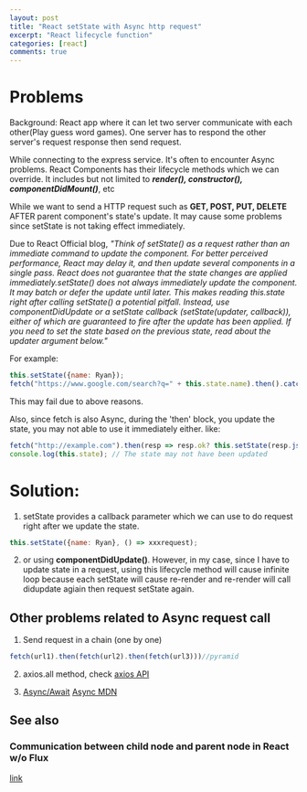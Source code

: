 ```yaml
---
layout: post
title: "React setState with Async http request"
excerpt: "React lifecycle function"
categories: [react]
comments: true
---
```


# Problems
Background: React app where it can let two server communicate with each other(Play guess word games).
One server has to respond the other server's request response then send request.

While connecting to the express service. It's often to encounter Async problems.
React Components has their lifecycle methods which we can override. It includes but not limited to 
***render(), constructor(), componentDidMount()***, etc

While we want to send a HTTP request such as **GET, POST, PUT, DELETE** AFTER parent component's state's update. It may cause
some problems since setState is not taking effect immediately.

Due to React Official blog, *"Think of setState() as a request rather than an immediate command to update the component. 
For better perceived performance, React may delay it, and then update several components in a single pass. 
React does not guarantee that the state changes are applied immediately.setState() does not always immediately update the component. 
It may batch or defer the update until later. This makes reading this.state right after calling setState() a potential pitfall. 
Instead, use componentDidUpdate or a setState callback (setState(updater, callback)), 
either of which are guaranteed to fire after the update has been applied. If you need to set the state based on the previous state, 
read about the updater argument below."* 

For example:

```javascript
this.setState({name: Ryan});
fetch("https://www.google.com/search?q=" + this.state.name).then().catch();
```

This may fail due to above reasons.

Also, since fetch is also Async, during the 'then' block, you update the state, you may not able to use it immediately either.
like:

```javascript
fetch("http://example.com").then(resp => resp.ok? this.setState(resp.json()) : Promise.reject(response.text())).catch();
console.log(this.state); // The state may not have been updated
```

# Solution: 
1. setState provides a callback parameter which we can use to do request right after we update the state.
```javascript
this.setState({name: Ryan}, () => xxxrequest);
```
2. or using **componentDidUpdate()**. However, in my case, since I have to update state in a request, using this lifecycle method
will cause infinite loop because each setState will cause re-render and re-render will call didupdate agiain then request setState again.

## Other problems related to Async request call

1. Send request in a chain (one by one)
```javascript
fetch(url1).then(fetch(url2).then(fetch(url3)))//pyramid 
```
2. axios.all method, check [axios API](https://github.com/axios/axios)

3. [Async/Await](https://hackernoon.com/6-reasons-why-javascripts-async-await-blows-promises-away-tutorial-c7ec10518dd9)
    [Async MDN](https://developer.mozilla.org/en-US/docs/Web/JavaScript/Reference/Statements/async_function)


## See also

### Communication between child node and parent node in React w/o Flux
[link](https://www.javascriptstuff.com/component-communication/)